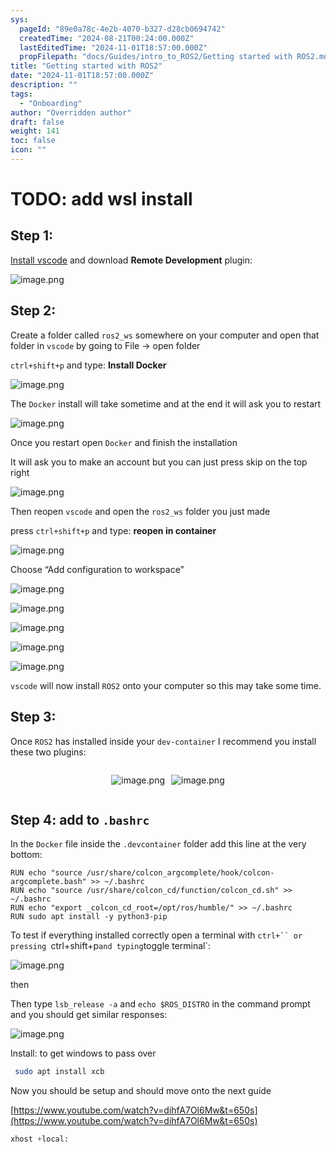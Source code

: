 ```yaml
---
sys:
  pageId: "89e0a78c-4e2b-4070-b327-d28cb0694742"
  createdTime: "2024-08-21T00:24:00.000Z"
  lastEditedTime: "2024-11-01T18:57:00.000Z"
  propFilepath: "docs/Guides/intro_to_ROS2/Getting started with ROS2.md"
title: "Getting started with ROS2"
date: "2024-11-01T18:57:00.000Z"
description: ""
tags:
  - "Onboarding"
author: "Overridden author"
draft: false
weight: 141
toc: false
icon: ""
---
```


# TODO: add wsl install

## Step 1:

[Install vscode](https://code.visualstudio.com/download) and download **Remote Development** plugin:

![image.png](https://prod-files-secure.s3.us-west-2.amazonaws.com/d518164a-d88e-44d1-a4ee-3adb3bd8bce0/efb52993-1881-4a40-b95e-6f020334f022/image.png?X-Amz-Algorithm=AWS4-HMAC-SHA256&X-Amz-Content-Sha256=UNSIGNED-PAYLOAD&X-Amz-Credential=ASIAZI2LB4663OVJXPEX%2F20250331%2Fus-west-2%2Fs3%2Faws4_request&X-Amz-Date=20250331T032952Z&X-Amz-Expires=3600&X-Amz-Security-Token=IQoJb3JpZ2luX2VjEDQaCXVzLXdlc3QtMiJGMEQCIDWRpeQNrU00RWSkwZWmxi0h89wfWEtnb2amEqB9hA8zAiB3uiNJ5UQUV9yJUZFnVMsV6C6dw4V3JWPYqZsQQQQyAiqIBAic%2F%2F%2F%2F%2F%2F%2F%2F%2F%2F8BEAAaDDYzNzQyMzE4MzgwNSIMmQMfnkG%2FaCx8V77VKtwDiGhc4OX7e8mHkHTA82t78RviSAyVU1GQJUHEVnRtZzKoeAm11n9Ax0eVYV6bOgd%2FDSngx0Ln8ohb4E4k6s%2F6iWSZdwhpG1zaBOweB4MnHG5H4m8KbGVOnnWSjBX00u6K50Ll%2BcQ%2B0H3f5dnLxmS6jbiWcSeywGHSEZ5dFIdsrC8TR4NlMLDnAQnKffASeJwTF7JfEs7yXKdFRbzoIiAuZAr%2BGYHlB2Hic4CZWRDuCQMVB99eyVEU14%2FuA9qj%2BxArLVh0jtXvBeMYN4jTclyHceWmgMJksLCE5QbTjZ4K1N%2F5s9tZ1NE8KmrSdcEP9cKA5ceuYz5bTsQTTNgy7XDpN8tzuVvIbquobeGiDUSHUX2wBiKuSTQ2FAEZZS9ciR4N%2BPwzhQ9Wvn%2Bk1qjtrPsGex%2FYgqV6fd4OAFngiUPX27XQLGZhqJgmny4%2BT%2B%2FBGoWCzf8jdED9Lugt3LspIl9H08ZRI7vER0MZVbPERyXr3NC0iRVi7t4q%2BJfWa7uYsj8g5wzxV2ptTE7BSR%2FG6JKPZiYT5g1jCxC9er2GRGHNfTo%2Bk765HvsjYYaJzlF9lI07fyRUdgrWnkf7t7u1LlCx%2B0WXQdTZRWKksk1Gi1OZRcswC5YehXUlNwWXNOEwk5WovwY6pgFaT92s4kH1Q5TaToQinDJ1qKEfjyvJPqqBjQtQecaeRJKCCQ0%2BvNzySubF7vQRI4539vuv6GOWyk%2BDNXDVg4387M8PfUw3lRy34V3Rdvz24hOOqlHwaV%2BtUMHbjtQeMh%2FuvPtIVtahJZTLO%2BhoX7MnOZziwqNRS9yYua2Hx%2F8zc%2Fu6Z9PvzTgKBAmqWr6nqkJYacwgE07O8mou%2BPr7w2edt2nHPEta&X-Amz-Signature=142ba7a1a7288b6b3d91afa0b1b35f2fa176d687a1fe462f48358e54fd4238e4&X-Amz-SignedHeaders=host&x-id=GetObject)

## Step 2:

Create a folder called `ros2_ws` somewhere on your computer and open that folder in `vscode` by going to File → open folder 

`ctrl+shift+p` and type: **Install Docker**

![image.png](https://prod-files-secure.s3.us-west-2.amazonaws.com/d518164a-d88e-44d1-a4ee-3adb3bd8bce0/2269dc0e-1cd5-47ff-bceb-c04ad9b2eab0/image.png?X-Amz-Algorithm=AWS4-HMAC-SHA256&X-Amz-Content-Sha256=UNSIGNED-PAYLOAD&X-Amz-Credential=ASIAZI2LB4663OVJXPEX%2F20250331%2Fus-west-2%2Fs3%2Faws4_request&X-Amz-Date=20250331T032952Z&X-Amz-Expires=3600&X-Amz-Security-Token=IQoJb3JpZ2luX2VjEDQaCXVzLXdlc3QtMiJGMEQCIDWRpeQNrU00RWSkwZWmxi0h89wfWEtnb2amEqB9hA8zAiB3uiNJ5UQUV9yJUZFnVMsV6C6dw4V3JWPYqZsQQQQyAiqIBAic%2F%2F%2F%2F%2F%2F%2F%2F%2F%2F8BEAAaDDYzNzQyMzE4MzgwNSIMmQMfnkG%2FaCx8V77VKtwDiGhc4OX7e8mHkHTA82t78RviSAyVU1GQJUHEVnRtZzKoeAm11n9Ax0eVYV6bOgd%2FDSngx0Ln8ohb4E4k6s%2F6iWSZdwhpG1zaBOweB4MnHG5H4m8KbGVOnnWSjBX00u6K50Ll%2BcQ%2B0H3f5dnLxmS6jbiWcSeywGHSEZ5dFIdsrC8TR4NlMLDnAQnKffASeJwTF7JfEs7yXKdFRbzoIiAuZAr%2BGYHlB2Hic4CZWRDuCQMVB99eyVEU14%2FuA9qj%2BxArLVh0jtXvBeMYN4jTclyHceWmgMJksLCE5QbTjZ4K1N%2F5s9tZ1NE8KmrSdcEP9cKA5ceuYz5bTsQTTNgy7XDpN8tzuVvIbquobeGiDUSHUX2wBiKuSTQ2FAEZZS9ciR4N%2BPwzhQ9Wvn%2Bk1qjtrPsGex%2FYgqV6fd4OAFngiUPX27XQLGZhqJgmny4%2BT%2B%2FBGoWCzf8jdED9Lugt3LspIl9H08ZRI7vER0MZVbPERyXr3NC0iRVi7t4q%2BJfWa7uYsj8g5wzxV2ptTE7BSR%2FG6JKPZiYT5g1jCxC9er2GRGHNfTo%2Bk765HvsjYYaJzlF9lI07fyRUdgrWnkf7t7u1LlCx%2B0WXQdTZRWKksk1Gi1OZRcswC5YehXUlNwWXNOEwk5WovwY6pgFaT92s4kH1Q5TaToQinDJ1qKEfjyvJPqqBjQtQecaeRJKCCQ0%2BvNzySubF7vQRI4539vuv6GOWyk%2BDNXDVg4387M8PfUw3lRy34V3Rdvz24hOOqlHwaV%2BtUMHbjtQeMh%2FuvPtIVtahJZTLO%2BhoX7MnOZziwqNRS9yYua2Hx%2F8zc%2Fu6Z9PvzTgKBAmqWr6nqkJYacwgE07O8mou%2BPr7w2edt2nHPEta&X-Amz-Signature=c04008f08965c69b74d1155806be4eb640655da65c8986b70896827776c80868&X-Amz-SignedHeaders=host&x-id=GetObject)

The `Docker` install will take sometime and at the end it will ask you to restart

![image.png](https://prod-files-secure.s3.us-west-2.amazonaws.com/d518164a-d88e-44d1-a4ee-3adb3bd8bce0/ed233f78-be33-4b1f-b89c-9c346c0e961e/image.png?X-Amz-Algorithm=AWS4-HMAC-SHA256&X-Amz-Content-Sha256=UNSIGNED-PAYLOAD&X-Amz-Credential=ASIAZI2LB4663OVJXPEX%2F20250331%2Fus-west-2%2Fs3%2Faws4_request&X-Amz-Date=20250331T032952Z&X-Amz-Expires=3600&X-Amz-Security-Token=IQoJb3JpZ2luX2VjEDQaCXVzLXdlc3QtMiJGMEQCIDWRpeQNrU00RWSkwZWmxi0h89wfWEtnb2amEqB9hA8zAiB3uiNJ5UQUV9yJUZFnVMsV6C6dw4V3JWPYqZsQQQQyAiqIBAic%2F%2F%2F%2F%2F%2F%2F%2F%2F%2F8BEAAaDDYzNzQyMzE4MzgwNSIMmQMfnkG%2FaCx8V77VKtwDiGhc4OX7e8mHkHTA82t78RviSAyVU1GQJUHEVnRtZzKoeAm11n9Ax0eVYV6bOgd%2FDSngx0Ln8ohb4E4k6s%2F6iWSZdwhpG1zaBOweB4MnHG5H4m8KbGVOnnWSjBX00u6K50Ll%2BcQ%2B0H3f5dnLxmS6jbiWcSeywGHSEZ5dFIdsrC8TR4NlMLDnAQnKffASeJwTF7JfEs7yXKdFRbzoIiAuZAr%2BGYHlB2Hic4CZWRDuCQMVB99eyVEU14%2FuA9qj%2BxArLVh0jtXvBeMYN4jTclyHceWmgMJksLCE5QbTjZ4K1N%2F5s9tZ1NE8KmrSdcEP9cKA5ceuYz5bTsQTTNgy7XDpN8tzuVvIbquobeGiDUSHUX2wBiKuSTQ2FAEZZS9ciR4N%2BPwzhQ9Wvn%2Bk1qjtrPsGex%2FYgqV6fd4OAFngiUPX27XQLGZhqJgmny4%2BT%2B%2FBGoWCzf8jdED9Lugt3LspIl9H08ZRI7vER0MZVbPERyXr3NC0iRVi7t4q%2BJfWa7uYsj8g5wzxV2ptTE7BSR%2FG6JKPZiYT5g1jCxC9er2GRGHNfTo%2Bk765HvsjYYaJzlF9lI07fyRUdgrWnkf7t7u1LlCx%2B0WXQdTZRWKksk1Gi1OZRcswC5YehXUlNwWXNOEwk5WovwY6pgFaT92s4kH1Q5TaToQinDJ1qKEfjyvJPqqBjQtQecaeRJKCCQ0%2BvNzySubF7vQRI4539vuv6GOWyk%2BDNXDVg4387M8PfUw3lRy34V3Rdvz24hOOqlHwaV%2BtUMHbjtQeMh%2FuvPtIVtahJZTLO%2BhoX7MnOZziwqNRS9yYua2Hx%2F8zc%2Fu6Z9PvzTgKBAmqWr6nqkJYacwgE07O8mou%2BPr7w2edt2nHPEta&X-Amz-Signature=c6fc3664b3d848ed30b3324533475f588227e12ea1d570adaf0b79ce792cf601&X-Amz-SignedHeaders=host&x-id=GetObject)

Once you restart open `Docker` and finish the installation

It will ask you to make an account but you can just press skip on the top right

![image.png](https://prod-files-secure.s3.us-west-2.amazonaws.com/d518164a-d88e-44d1-a4ee-3adb3bd8bce0/21010ad9-1659-4fd9-9f59-9932a09b2a3d/image.png?X-Amz-Algorithm=AWS4-HMAC-SHA256&X-Amz-Content-Sha256=UNSIGNED-PAYLOAD&X-Amz-Credential=ASIAZI2LB4663OVJXPEX%2F20250331%2Fus-west-2%2Fs3%2Faws4_request&X-Amz-Date=20250331T032952Z&X-Amz-Expires=3600&X-Amz-Security-Token=IQoJb3JpZ2luX2VjEDQaCXVzLXdlc3QtMiJGMEQCIDWRpeQNrU00RWSkwZWmxi0h89wfWEtnb2amEqB9hA8zAiB3uiNJ5UQUV9yJUZFnVMsV6C6dw4V3JWPYqZsQQQQyAiqIBAic%2F%2F%2F%2F%2F%2F%2F%2F%2F%2F8BEAAaDDYzNzQyMzE4MzgwNSIMmQMfnkG%2FaCx8V77VKtwDiGhc4OX7e8mHkHTA82t78RviSAyVU1GQJUHEVnRtZzKoeAm11n9Ax0eVYV6bOgd%2FDSngx0Ln8ohb4E4k6s%2F6iWSZdwhpG1zaBOweB4MnHG5H4m8KbGVOnnWSjBX00u6K50Ll%2BcQ%2B0H3f5dnLxmS6jbiWcSeywGHSEZ5dFIdsrC8TR4NlMLDnAQnKffASeJwTF7JfEs7yXKdFRbzoIiAuZAr%2BGYHlB2Hic4CZWRDuCQMVB99eyVEU14%2FuA9qj%2BxArLVh0jtXvBeMYN4jTclyHceWmgMJksLCE5QbTjZ4K1N%2F5s9tZ1NE8KmrSdcEP9cKA5ceuYz5bTsQTTNgy7XDpN8tzuVvIbquobeGiDUSHUX2wBiKuSTQ2FAEZZS9ciR4N%2BPwzhQ9Wvn%2Bk1qjtrPsGex%2FYgqV6fd4OAFngiUPX27XQLGZhqJgmny4%2BT%2B%2FBGoWCzf8jdED9Lugt3LspIl9H08ZRI7vER0MZVbPERyXr3NC0iRVi7t4q%2BJfWa7uYsj8g5wzxV2ptTE7BSR%2FG6JKPZiYT5g1jCxC9er2GRGHNfTo%2Bk765HvsjYYaJzlF9lI07fyRUdgrWnkf7t7u1LlCx%2B0WXQdTZRWKksk1Gi1OZRcswC5YehXUlNwWXNOEwk5WovwY6pgFaT92s4kH1Q5TaToQinDJ1qKEfjyvJPqqBjQtQecaeRJKCCQ0%2BvNzySubF7vQRI4539vuv6GOWyk%2BDNXDVg4387M8PfUw3lRy34V3Rdvz24hOOqlHwaV%2BtUMHbjtQeMh%2FuvPtIVtahJZTLO%2BhoX7MnOZziwqNRS9yYua2Hx%2F8zc%2Fu6Z9PvzTgKBAmqWr6nqkJYacwgE07O8mou%2BPr7w2edt2nHPEta&X-Amz-Signature=7162747c2144e819db59390c96d54b8f1e90869da4ec833602fca7e6e57202f8&X-Amz-SignedHeaders=host&x-id=GetObject)

Then reopen `vscode` and open the `ros2_ws` folder you just made

press `ctrl+shift+p` and type: **reopen in container**

![image.png](https://prod-files-secure.s3.us-west-2.amazonaws.com/d518164a-d88e-44d1-a4ee-3adb3bd8bce0/4e93b8c2-41ad-488c-8095-c74205196118/image.png?X-Amz-Algorithm=AWS4-HMAC-SHA256&X-Amz-Content-Sha256=UNSIGNED-PAYLOAD&X-Amz-Credential=ASIAZI2LB4663OVJXPEX%2F20250331%2Fus-west-2%2Fs3%2Faws4_request&X-Amz-Date=20250331T032952Z&X-Amz-Expires=3600&X-Amz-Security-Token=IQoJb3JpZ2luX2VjEDQaCXVzLXdlc3QtMiJGMEQCIDWRpeQNrU00RWSkwZWmxi0h89wfWEtnb2amEqB9hA8zAiB3uiNJ5UQUV9yJUZFnVMsV6C6dw4V3JWPYqZsQQQQyAiqIBAic%2F%2F%2F%2F%2F%2F%2F%2F%2F%2F8BEAAaDDYzNzQyMzE4MzgwNSIMmQMfnkG%2FaCx8V77VKtwDiGhc4OX7e8mHkHTA82t78RviSAyVU1GQJUHEVnRtZzKoeAm11n9Ax0eVYV6bOgd%2FDSngx0Ln8ohb4E4k6s%2F6iWSZdwhpG1zaBOweB4MnHG5H4m8KbGVOnnWSjBX00u6K50Ll%2BcQ%2B0H3f5dnLxmS6jbiWcSeywGHSEZ5dFIdsrC8TR4NlMLDnAQnKffASeJwTF7JfEs7yXKdFRbzoIiAuZAr%2BGYHlB2Hic4CZWRDuCQMVB99eyVEU14%2FuA9qj%2BxArLVh0jtXvBeMYN4jTclyHceWmgMJksLCE5QbTjZ4K1N%2F5s9tZ1NE8KmrSdcEP9cKA5ceuYz5bTsQTTNgy7XDpN8tzuVvIbquobeGiDUSHUX2wBiKuSTQ2FAEZZS9ciR4N%2BPwzhQ9Wvn%2Bk1qjtrPsGex%2FYgqV6fd4OAFngiUPX27XQLGZhqJgmny4%2BT%2B%2FBGoWCzf8jdED9Lugt3LspIl9H08ZRI7vER0MZVbPERyXr3NC0iRVi7t4q%2BJfWa7uYsj8g5wzxV2ptTE7BSR%2FG6JKPZiYT5g1jCxC9er2GRGHNfTo%2Bk765HvsjYYaJzlF9lI07fyRUdgrWnkf7t7u1LlCx%2B0WXQdTZRWKksk1Gi1OZRcswC5YehXUlNwWXNOEwk5WovwY6pgFaT92s4kH1Q5TaToQinDJ1qKEfjyvJPqqBjQtQecaeRJKCCQ0%2BvNzySubF7vQRI4539vuv6GOWyk%2BDNXDVg4387M8PfUw3lRy34V3Rdvz24hOOqlHwaV%2BtUMHbjtQeMh%2FuvPtIVtahJZTLO%2BhoX7MnOZziwqNRS9yYua2Hx%2F8zc%2Fu6Z9PvzTgKBAmqWr6nqkJYacwgE07O8mou%2BPr7w2edt2nHPEta&X-Amz-Signature=365a22c155e95a1bba5873d59a6b391768186b0ae709bbf40f3cfbe0d36a0149&X-Amz-SignedHeaders=host&x-id=GetObject)

Choose “Add configuration to workspace”

![image.png](https://prod-files-secure.s3.us-west-2.amazonaws.com/d518164a-d88e-44d1-a4ee-3adb3bd8bce0/9560b282-5060-4989-ba37-97e7b2c22476/image.png?X-Amz-Algorithm=AWS4-HMAC-SHA256&X-Amz-Content-Sha256=UNSIGNED-PAYLOAD&X-Amz-Credential=ASIAZI2LB4663OVJXPEX%2F20250331%2Fus-west-2%2Fs3%2Faws4_request&X-Amz-Date=20250331T032952Z&X-Amz-Expires=3600&X-Amz-Security-Token=IQoJb3JpZ2luX2VjEDQaCXVzLXdlc3QtMiJGMEQCIDWRpeQNrU00RWSkwZWmxi0h89wfWEtnb2amEqB9hA8zAiB3uiNJ5UQUV9yJUZFnVMsV6C6dw4V3JWPYqZsQQQQyAiqIBAic%2F%2F%2F%2F%2F%2F%2F%2F%2F%2F8BEAAaDDYzNzQyMzE4MzgwNSIMmQMfnkG%2FaCx8V77VKtwDiGhc4OX7e8mHkHTA82t78RviSAyVU1GQJUHEVnRtZzKoeAm11n9Ax0eVYV6bOgd%2FDSngx0Ln8ohb4E4k6s%2F6iWSZdwhpG1zaBOweB4MnHG5H4m8KbGVOnnWSjBX00u6K50Ll%2BcQ%2B0H3f5dnLxmS6jbiWcSeywGHSEZ5dFIdsrC8TR4NlMLDnAQnKffASeJwTF7JfEs7yXKdFRbzoIiAuZAr%2BGYHlB2Hic4CZWRDuCQMVB99eyVEU14%2FuA9qj%2BxArLVh0jtXvBeMYN4jTclyHceWmgMJksLCE5QbTjZ4K1N%2F5s9tZ1NE8KmrSdcEP9cKA5ceuYz5bTsQTTNgy7XDpN8tzuVvIbquobeGiDUSHUX2wBiKuSTQ2FAEZZS9ciR4N%2BPwzhQ9Wvn%2Bk1qjtrPsGex%2FYgqV6fd4OAFngiUPX27XQLGZhqJgmny4%2BT%2B%2FBGoWCzf8jdED9Lugt3LspIl9H08ZRI7vER0MZVbPERyXr3NC0iRVi7t4q%2BJfWa7uYsj8g5wzxV2ptTE7BSR%2FG6JKPZiYT5g1jCxC9er2GRGHNfTo%2Bk765HvsjYYaJzlF9lI07fyRUdgrWnkf7t7u1LlCx%2B0WXQdTZRWKksk1Gi1OZRcswC5YehXUlNwWXNOEwk5WovwY6pgFaT92s4kH1Q5TaToQinDJ1qKEfjyvJPqqBjQtQecaeRJKCCQ0%2BvNzySubF7vQRI4539vuv6GOWyk%2BDNXDVg4387M8PfUw3lRy34V3Rdvz24hOOqlHwaV%2BtUMHbjtQeMh%2FuvPtIVtahJZTLO%2BhoX7MnOZziwqNRS9yYua2Hx%2F8zc%2Fu6Z9PvzTgKBAmqWr6nqkJYacwgE07O8mou%2BPr7w2edt2nHPEta&X-Amz-Signature=cafd7b90023662f9f344db249246e020cdf0981bab4e576dba5c6c334836b638&X-Amz-SignedHeaders=host&x-id=GetObject)

![image.png](https://prod-files-secure.s3.us-west-2.amazonaws.com/d518164a-d88e-44d1-a4ee-3adb3bd8bce0/2ee63f81-886b-48e8-a553-dc6e5eac99e4/image.png?X-Amz-Algorithm=AWS4-HMAC-SHA256&X-Amz-Content-Sha256=UNSIGNED-PAYLOAD&X-Amz-Credential=ASIAZI2LB4663OVJXPEX%2F20250331%2Fus-west-2%2Fs3%2Faws4_request&X-Amz-Date=20250331T032952Z&X-Amz-Expires=3600&X-Amz-Security-Token=IQoJb3JpZ2luX2VjEDQaCXVzLXdlc3QtMiJGMEQCIDWRpeQNrU00RWSkwZWmxi0h89wfWEtnb2amEqB9hA8zAiB3uiNJ5UQUV9yJUZFnVMsV6C6dw4V3JWPYqZsQQQQyAiqIBAic%2F%2F%2F%2F%2F%2F%2F%2F%2F%2F8BEAAaDDYzNzQyMzE4MzgwNSIMmQMfnkG%2FaCx8V77VKtwDiGhc4OX7e8mHkHTA82t78RviSAyVU1GQJUHEVnRtZzKoeAm11n9Ax0eVYV6bOgd%2FDSngx0Ln8ohb4E4k6s%2F6iWSZdwhpG1zaBOweB4MnHG5H4m8KbGVOnnWSjBX00u6K50Ll%2BcQ%2B0H3f5dnLxmS6jbiWcSeywGHSEZ5dFIdsrC8TR4NlMLDnAQnKffASeJwTF7JfEs7yXKdFRbzoIiAuZAr%2BGYHlB2Hic4CZWRDuCQMVB99eyVEU14%2FuA9qj%2BxArLVh0jtXvBeMYN4jTclyHceWmgMJksLCE5QbTjZ4K1N%2F5s9tZ1NE8KmrSdcEP9cKA5ceuYz5bTsQTTNgy7XDpN8tzuVvIbquobeGiDUSHUX2wBiKuSTQ2FAEZZS9ciR4N%2BPwzhQ9Wvn%2Bk1qjtrPsGex%2FYgqV6fd4OAFngiUPX27XQLGZhqJgmny4%2BT%2B%2FBGoWCzf8jdED9Lugt3LspIl9H08ZRI7vER0MZVbPERyXr3NC0iRVi7t4q%2BJfWa7uYsj8g5wzxV2ptTE7BSR%2FG6JKPZiYT5g1jCxC9er2GRGHNfTo%2Bk765HvsjYYaJzlF9lI07fyRUdgrWnkf7t7u1LlCx%2B0WXQdTZRWKksk1Gi1OZRcswC5YehXUlNwWXNOEwk5WovwY6pgFaT92s4kH1Q5TaToQinDJ1qKEfjyvJPqqBjQtQecaeRJKCCQ0%2BvNzySubF7vQRI4539vuv6GOWyk%2BDNXDVg4387M8PfUw3lRy34V3Rdvz24hOOqlHwaV%2BtUMHbjtQeMh%2FuvPtIVtahJZTLO%2BhoX7MnOZziwqNRS9yYua2Hx%2F8zc%2Fu6Z9PvzTgKBAmqWr6nqkJYacwgE07O8mou%2BPr7w2edt2nHPEta&X-Amz-Signature=11b0eb0fd8579d6b3e060cd8eaa2ecb9b013274ae5454c8cb2bf2f35082e0106&X-Amz-SignedHeaders=host&x-id=GetObject)

![image.png](https://prod-files-secure.s3.us-west-2.amazonaws.com/d518164a-d88e-44d1-a4ee-3adb3bd8bce0/ae1580b2-b048-407e-aed9-b584224a7a04/image.png?X-Amz-Algorithm=AWS4-HMAC-SHA256&X-Amz-Content-Sha256=UNSIGNED-PAYLOAD&X-Amz-Credential=ASIAZI2LB4663OVJXPEX%2F20250331%2Fus-west-2%2Fs3%2Faws4_request&X-Amz-Date=20250331T032952Z&X-Amz-Expires=3600&X-Amz-Security-Token=IQoJb3JpZ2luX2VjEDQaCXVzLXdlc3QtMiJGMEQCIDWRpeQNrU00RWSkwZWmxi0h89wfWEtnb2amEqB9hA8zAiB3uiNJ5UQUV9yJUZFnVMsV6C6dw4V3JWPYqZsQQQQyAiqIBAic%2F%2F%2F%2F%2F%2F%2F%2F%2F%2F8BEAAaDDYzNzQyMzE4MzgwNSIMmQMfnkG%2FaCx8V77VKtwDiGhc4OX7e8mHkHTA82t78RviSAyVU1GQJUHEVnRtZzKoeAm11n9Ax0eVYV6bOgd%2FDSngx0Ln8ohb4E4k6s%2F6iWSZdwhpG1zaBOweB4MnHG5H4m8KbGVOnnWSjBX00u6K50Ll%2BcQ%2B0H3f5dnLxmS6jbiWcSeywGHSEZ5dFIdsrC8TR4NlMLDnAQnKffASeJwTF7JfEs7yXKdFRbzoIiAuZAr%2BGYHlB2Hic4CZWRDuCQMVB99eyVEU14%2FuA9qj%2BxArLVh0jtXvBeMYN4jTclyHceWmgMJksLCE5QbTjZ4K1N%2F5s9tZ1NE8KmrSdcEP9cKA5ceuYz5bTsQTTNgy7XDpN8tzuVvIbquobeGiDUSHUX2wBiKuSTQ2FAEZZS9ciR4N%2BPwzhQ9Wvn%2Bk1qjtrPsGex%2FYgqV6fd4OAFngiUPX27XQLGZhqJgmny4%2BT%2B%2FBGoWCzf8jdED9Lugt3LspIl9H08ZRI7vER0MZVbPERyXr3NC0iRVi7t4q%2BJfWa7uYsj8g5wzxV2ptTE7BSR%2FG6JKPZiYT5g1jCxC9er2GRGHNfTo%2Bk765HvsjYYaJzlF9lI07fyRUdgrWnkf7t7u1LlCx%2B0WXQdTZRWKksk1Gi1OZRcswC5YehXUlNwWXNOEwk5WovwY6pgFaT92s4kH1Q5TaToQinDJ1qKEfjyvJPqqBjQtQecaeRJKCCQ0%2BvNzySubF7vQRI4539vuv6GOWyk%2BDNXDVg4387M8PfUw3lRy34V3Rdvz24hOOqlHwaV%2BtUMHbjtQeMh%2FuvPtIVtahJZTLO%2BhoX7MnOZziwqNRS9yYua2Hx%2F8zc%2Fu6Z9PvzTgKBAmqWr6nqkJYacwgE07O8mou%2BPr7w2edt2nHPEta&X-Amz-Signature=754084fc836070a0e73be2c01ad2d815eea07fdfb81e338fc07db3558cd1672f&X-Amz-SignedHeaders=host&x-id=GetObject)

![image.png](https://prod-files-secure.s3.us-west-2.amazonaws.com/d518164a-d88e-44d1-a4ee-3adb3bd8bce0/53255b28-f75e-430f-b9e3-c0ac8577e42b/image.png?X-Amz-Algorithm=AWS4-HMAC-SHA256&X-Amz-Content-Sha256=UNSIGNED-PAYLOAD&X-Amz-Credential=ASIAZI2LB4663OVJXPEX%2F20250331%2Fus-west-2%2Fs3%2Faws4_request&X-Amz-Date=20250331T032952Z&X-Amz-Expires=3600&X-Amz-Security-Token=IQoJb3JpZ2luX2VjEDQaCXVzLXdlc3QtMiJGMEQCIDWRpeQNrU00RWSkwZWmxi0h89wfWEtnb2amEqB9hA8zAiB3uiNJ5UQUV9yJUZFnVMsV6C6dw4V3JWPYqZsQQQQyAiqIBAic%2F%2F%2F%2F%2F%2F%2F%2F%2F%2F8BEAAaDDYzNzQyMzE4MzgwNSIMmQMfnkG%2FaCx8V77VKtwDiGhc4OX7e8mHkHTA82t78RviSAyVU1GQJUHEVnRtZzKoeAm11n9Ax0eVYV6bOgd%2FDSngx0Ln8ohb4E4k6s%2F6iWSZdwhpG1zaBOweB4MnHG5H4m8KbGVOnnWSjBX00u6K50Ll%2BcQ%2B0H3f5dnLxmS6jbiWcSeywGHSEZ5dFIdsrC8TR4NlMLDnAQnKffASeJwTF7JfEs7yXKdFRbzoIiAuZAr%2BGYHlB2Hic4CZWRDuCQMVB99eyVEU14%2FuA9qj%2BxArLVh0jtXvBeMYN4jTclyHceWmgMJksLCE5QbTjZ4K1N%2F5s9tZ1NE8KmrSdcEP9cKA5ceuYz5bTsQTTNgy7XDpN8tzuVvIbquobeGiDUSHUX2wBiKuSTQ2FAEZZS9ciR4N%2BPwzhQ9Wvn%2Bk1qjtrPsGex%2FYgqV6fd4OAFngiUPX27XQLGZhqJgmny4%2BT%2B%2FBGoWCzf8jdED9Lugt3LspIl9H08ZRI7vER0MZVbPERyXr3NC0iRVi7t4q%2BJfWa7uYsj8g5wzxV2ptTE7BSR%2FG6JKPZiYT5g1jCxC9er2GRGHNfTo%2Bk765HvsjYYaJzlF9lI07fyRUdgrWnkf7t7u1LlCx%2B0WXQdTZRWKksk1Gi1OZRcswC5YehXUlNwWXNOEwk5WovwY6pgFaT92s4kH1Q5TaToQinDJ1qKEfjyvJPqqBjQtQecaeRJKCCQ0%2BvNzySubF7vQRI4539vuv6GOWyk%2BDNXDVg4387M8PfUw3lRy34V3Rdvz24hOOqlHwaV%2BtUMHbjtQeMh%2FuvPtIVtahJZTLO%2BhoX7MnOZziwqNRS9yYua2Hx%2F8zc%2Fu6Z9PvzTgKBAmqWr6nqkJYacwgE07O8mou%2BPr7w2edt2nHPEta&X-Amz-Signature=e56c9e3b6c1d4dda39a467fdf5597e25f3743130ed5e49f428ba51138d3e989d&X-Amz-SignedHeaders=host&x-id=GetObject)

![image.png](https://prod-files-secure.s3.us-west-2.amazonaws.com/d518164a-d88e-44d1-a4ee-3adb3bd8bce0/7c562767-5af9-4ffb-97d1-327bcdf4ee00/image.png?X-Amz-Algorithm=AWS4-HMAC-SHA256&X-Amz-Content-Sha256=UNSIGNED-PAYLOAD&X-Amz-Credential=ASIAZI2LB4663OVJXPEX%2F20250331%2Fus-west-2%2Fs3%2Faws4_request&X-Amz-Date=20250331T032952Z&X-Amz-Expires=3600&X-Amz-Security-Token=IQoJb3JpZ2luX2VjEDQaCXVzLXdlc3QtMiJGMEQCIDWRpeQNrU00RWSkwZWmxi0h89wfWEtnb2amEqB9hA8zAiB3uiNJ5UQUV9yJUZFnVMsV6C6dw4V3JWPYqZsQQQQyAiqIBAic%2F%2F%2F%2F%2F%2F%2F%2F%2F%2F8BEAAaDDYzNzQyMzE4MzgwNSIMmQMfnkG%2FaCx8V77VKtwDiGhc4OX7e8mHkHTA82t78RviSAyVU1GQJUHEVnRtZzKoeAm11n9Ax0eVYV6bOgd%2FDSngx0Ln8ohb4E4k6s%2F6iWSZdwhpG1zaBOweB4MnHG5H4m8KbGVOnnWSjBX00u6K50Ll%2BcQ%2B0H3f5dnLxmS6jbiWcSeywGHSEZ5dFIdsrC8TR4NlMLDnAQnKffASeJwTF7JfEs7yXKdFRbzoIiAuZAr%2BGYHlB2Hic4CZWRDuCQMVB99eyVEU14%2FuA9qj%2BxArLVh0jtXvBeMYN4jTclyHceWmgMJksLCE5QbTjZ4K1N%2F5s9tZ1NE8KmrSdcEP9cKA5ceuYz5bTsQTTNgy7XDpN8tzuVvIbquobeGiDUSHUX2wBiKuSTQ2FAEZZS9ciR4N%2BPwzhQ9Wvn%2Bk1qjtrPsGex%2FYgqV6fd4OAFngiUPX27XQLGZhqJgmny4%2BT%2B%2FBGoWCzf8jdED9Lugt3LspIl9H08ZRI7vER0MZVbPERyXr3NC0iRVi7t4q%2BJfWa7uYsj8g5wzxV2ptTE7BSR%2FG6JKPZiYT5g1jCxC9er2GRGHNfTo%2Bk765HvsjYYaJzlF9lI07fyRUdgrWnkf7t7u1LlCx%2B0WXQdTZRWKksk1Gi1OZRcswC5YehXUlNwWXNOEwk5WovwY6pgFaT92s4kH1Q5TaToQinDJ1qKEfjyvJPqqBjQtQecaeRJKCCQ0%2BvNzySubF7vQRI4539vuv6GOWyk%2BDNXDVg4387M8PfUw3lRy34V3Rdvz24hOOqlHwaV%2BtUMHbjtQeMh%2FuvPtIVtahJZTLO%2BhoX7MnOZziwqNRS9yYua2Hx%2F8zc%2Fu6Z9PvzTgKBAmqWr6nqkJYacwgE07O8mou%2BPr7w2edt2nHPEta&X-Amz-Signature=8cdd1e1cda23aaae358fe6f24c8e2401cff63f00fb89cea83090a0fc09cd87eb&X-Amz-SignedHeaders=host&x-id=GetObject)

`vscode` will now install `ROS2` onto your computer so this may take some time.

## Step 3:

Once `ROS2` has installed inside your `dev-container` I recommend you install these two plugins:

<div style="display: flex;flex-direction: row; column-gap:10px; max-width: 630px;justify-content: center;">
<div>

![image.png](https://prod-files-secure.s3.us-west-2.amazonaws.com/d518164a-d88e-44d1-a4ee-3adb3bd8bce0/3fc3d550-5a54-4ba1-ba6b-faa01cdb7369/image.png?X-Amz-Algorithm=AWS4-HMAC-SHA256&X-Amz-Content-Sha256=UNSIGNED-PAYLOAD&X-Amz-Credential=ASIAZI2LB466ZEDEQOOO%2F20250331%2Fus-west-2%2Fs3%2Faws4_request&X-Amz-Date=20250331T032956Z&X-Amz-Expires=3600&X-Amz-Security-Token=IQoJb3JpZ2luX2VjEDQaCXVzLXdlc3QtMiJIMEYCIQDttgV%2BmairKm1g0mOoj19JMo0y5KcWbqM%2BpMp9zRuk8gIhAKiqnkyy9A7cmtgFAynJA6gVevEYWmH8jtns3NrXHdJnKogECJz%2F%2F%2F%2F%2F%2F%2F%2F%2F%2FwEQABoMNjM3NDIzMTgzODA1IgyDXtniphZUTY0BIawq3ANLjiDI1lVkGuS5XWRwX6%2Bh8HrHeOQSwoFhsZQ4xqAYmPTeCzCLc6QbZl%2FU6D%2F%2BVQIKB1HJfwESKCHS0UUpu%2Br0kPr8V7QO78gCar90alqJ%2Bxlgp%2FI9GNQYrxhDibRr%2BSiU7CnL3kmNZQaabqJaY3zyrHzST4NE28VNVsKTdXvIthK5sNhA%2FVzo1UehxoE6wWQUjFoQQhmRvcJEMqrK6LsawC7A3AgMQcVuiPsicCC%2FDZChZywnLCsDbzb67w1k1BZ9TjtNtLBPXfZSNAq%2BX9kTxofLXmUxCFPCtTrTEjANvcF4oV3ndhr6ItBq2cPUSnxXXx%2BALV%2FMFY7X7RSdYOwXDB0JGQcZud2rmIrOpViywOtotgmrpOb9V4X99We8HAtXKmt0gwLBnDmf1asx6U%2FcNZCR3NY%2BHL3FUqT2xRccMT0cmN%2BKwcCI%2F6UfQr9ptmo4eb2TP6WLkeSvXUxNc3xbwW2%2BXAtAUx%2BtZ45HSRbZQciYHv63xxdYUav6GQBOozDnPlav%2Fg5YAZUEA5EexIOtjnOpVFltYWKQIY1VVsfWtEQUtyRHGYKeQxtX7C66EfRzbLf1Pdh%2B4fTvVRuAhcEQL5WdFMwkHG0dxtkDM6WWgwEzSPNMbjrYpYtWYDD5lKi%2FBjqkAdO2kJfU8Ptjmkg0TMY1p25rBuoePnJKjscefm2XL71aH0ylke1AUNVLZe6YthwvVxd1QyiIj4lcXQFgKTJNNYlS5DAdgHsme7GDLR6Bgx6vW1rWxvQXKzo%2FBH%2FC1BmM3cbEk6BirhdLqvLEFwWyObVlnmzqLQwCqUZxrxTjRI4MPAsAViIG7MbZym2GIqeMfj8y4cg7h2vRyVa0zLBY84JQAS7V&X-Amz-Signature=579fe26c2ae93bcab46b53ed03407449eea2a922a625ba461639c154dc5e178e&X-Amz-SignedHeaders=host&x-id=GetObject)

</div>
<div>

![image.png](https://prod-files-secure.s3.us-west-2.amazonaws.com/d518164a-d88e-44d1-a4ee-3adb3bd8bce0/d994cc66-13c2-4093-a5a3-f84cf4601a82/image.png?X-Amz-Algorithm=AWS4-HMAC-SHA256&X-Amz-Content-Sha256=UNSIGNED-PAYLOAD&X-Amz-Credential=ASIAZI2LB4665BXJIRI2%2F20250331%2Fus-west-2%2Fs3%2Faws4_request&X-Amz-Date=20250331T032956Z&X-Amz-Expires=3600&X-Amz-Security-Token=IQoJb3JpZ2luX2VjEDQaCXVzLXdlc3QtMiJGMEQCIEQ5QrqGnH7cqH2gfjHpZNMJ7emQVagUT32758asRLwiAiBC4TBRkNotGZ%2FDi%2FJ%2BsgR7ila258iRChQK5hkzg2HCHyqIBAic%2F%2F%2F%2F%2F%2F%2F%2F%2F%2F8BEAAaDDYzNzQyMzE4MzgwNSIMK90goHLB7ossLq7EKtwDTmeOBZYF%2BgNRSaaC6noquIcIXXsrL8fxv5YN4dTNlloW5YfutPFpKHi%2FtRhr1WVOyCP8G16Ul8syLA4XJ5LHNg%2FirhGSR6P%2BT1QbyhxLROEvDGUH9VIYG2D%2BQdAwZLHDQ5uPr3cZNKzpFIi7PoM6%2FbnPTBXBQtvxd5y4eXmnCyYwgNcrpn4AenrHvIaTOuIL3zLw8DL%2FejnbTB7rCBtD92fk8LdUPiuGXNT8x7hJFkpeC5uHitc5Z3OGny%2ByeVRoj11g0HdoYZfU821eqrtSiQMf61XhGbHkWlhEH0fyCw%2Fa5bgLoToUxTk%2FJIS%2Boj4FYFMMjQQToo%2F8ZxijRsyvpYAos9miNToog27ZLf9a30x0GblYNc6qcrWapskMxo4XEgDp9NHq4fTQqKDdRNYnb65gA22fWJ3lrVuw3q%2BiXzrdLlPQqt7IBQBYWjKDpuweDxtTITbmkWx%2FSYeM1bKfZxUFttV5kpC%2Fwe8KPbM5ovuRRFanHOQKyw4%2FfX2AYXUDTPiJzKj9vPkr%2BVOW2P0P6pYOQAKpHLcbfMDZxkPEPRNcT7uP52aLLQfrtGLryQko1idPUkFMtp7TZ%2BjBqnOPMKHvJzzUJ1qKbqcawdY7Nhd%2B%2BTVN2U2fBiDP3Mww0pSovwY6pgEK1Ro%2FWaOmt7xXaZJA2sC27gU2zg6lHRR2xAfDMrJM7Kjb%2F2%2BTPtgqPx1N5uVYEiNMMyjMA95JL%2FhZSRGqWFT9cx6nxu7gYBpBF4FVaRoM2SF70GIhln%2FVq49yUV24ct36WO1%2FOT9nAgE8NzAamLOdGYAlK2%2F9uGM6NDwt4ihobEGVXUCQ4%2BcTj2nkgaiTh5RlJcjFVxW%2FGemRSZGFNoUoPirrQqdt&X-Amz-Signature=11f2ee28f9e0627b61c3678ce5b47a26ae8a9577466a99088f5f7381d8c7937f&X-Amz-SignedHeaders=host&x-id=GetObject)

</div>
</div>

## Step 4: add to `.bashrc`

In the `Docker` file inside the `.devcontainer` folder add this line at the very bottom: 

```docker
RUN echo "source /usr/share/colcon_argcomplete/hook/colcon-argcomplete.bash" >> ~/.bashrc
RUN echo "source /usr/share/colcon_cd/function/colcon_cd.sh" >> ~/.bashrc
RUN echo "export _colcon_cd_root=/opt/ros/humble/" >> ~/.bashrc
RUN sudo apt install -y python3-pip 
```

To test if everything installed correctly open a terminal with `ctrl+`` or pressing `ctrl+shift+p` and typing `toggle terminal`:

![image.png](https://prod-files-secure.s3.us-west-2.amazonaws.com/d518164a-d88e-44d1-a4ee-3adb3bd8bce0/6a4943d8-b04e-4c02-9a58-775f3384d1a5/image.png?X-Amz-Algorithm=AWS4-HMAC-SHA256&X-Amz-Content-Sha256=UNSIGNED-PAYLOAD&X-Amz-Credential=ASIAZI2LB4663OVJXPEX%2F20250331%2Fus-west-2%2Fs3%2Faws4_request&X-Amz-Date=20250331T032952Z&X-Amz-Expires=3600&X-Amz-Security-Token=IQoJb3JpZ2luX2VjEDQaCXVzLXdlc3QtMiJGMEQCIDWRpeQNrU00RWSkwZWmxi0h89wfWEtnb2amEqB9hA8zAiB3uiNJ5UQUV9yJUZFnVMsV6C6dw4V3JWPYqZsQQQQyAiqIBAic%2F%2F%2F%2F%2F%2F%2F%2F%2F%2F8BEAAaDDYzNzQyMzE4MzgwNSIMmQMfnkG%2FaCx8V77VKtwDiGhc4OX7e8mHkHTA82t78RviSAyVU1GQJUHEVnRtZzKoeAm11n9Ax0eVYV6bOgd%2FDSngx0Ln8ohb4E4k6s%2F6iWSZdwhpG1zaBOweB4MnHG5H4m8KbGVOnnWSjBX00u6K50Ll%2BcQ%2B0H3f5dnLxmS6jbiWcSeywGHSEZ5dFIdsrC8TR4NlMLDnAQnKffASeJwTF7JfEs7yXKdFRbzoIiAuZAr%2BGYHlB2Hic4CZWRDuCQMVB99eyVEU14%2FuA9qj%2BxArLVh0jtXvBeMYN4jTclyHceWmgMJksLCE5QbTjZ4K1N%2F5s9tZ1NE8KmrSdcEP9cKA5ceuYz5bTsQTTNgy7XDpN8tzuVvIbquobeGiDUSHUX2wBiKuSTQ2FAEZZS9ciR4N%2BPwzhQ9Wvn%2Bk1qjtrPsGex%2FYgqV6fd4OAFngiUPX27XQLGZhqJgmny4%2BT%2B%2FBGoWCzf8jdED9Lugt3LspIl9H08ZRI7vER0MZVbPERyXr3NC0iRVi7t4q%2BJfWa7uYsj8g5wzxV2ptTE7BSR%2FG6JKPZiYT5g1jCxC9er2GRGHNfTo%2Bk765HvsjYYaJzlF9lI07fyRUdgrWnkf7t7u1LlCx%2B0WXQdTZRWKksk1Gi1OZRcswC5YehXUlNwWXNOEwk5WovwY6pgFaT92s4kH1Q5TaToQinDJ1qKEfjyvJPqqBjQtQecaeRJKCCQ0%2BvNzySubF7vQRI4539vuv6GOWyk%2BDNXDVg4387M8PfUw3lRy34V3Rdvz24hOOqlHwaV%2BtUMHbjtQeMh%2FuvPtIVtahJZTLO%2BhoX7MnOZziwqNRS9yYua2Hx%2F8zc%2Fu6Z9PvzTgKBAmqWr6nqkJYacwgE07O8mou%2BPr7w2edt2nHPEta&X-Amz-Signature=ac58ca899cdc103be10213261e0b4d8b92689cc4c653bcdeac4d123b08c7a4ec&X-Amz-SignedHeaders=host&x-id=GetObject)

then 

Then type `lsb_release -a` and `echo $ROS_DISTRO` in the command prompt and you should get similar responses:

![image.png](https://prod-files-secure.s3.us-west-2.amazonaws.com/d518164a-d88e-44d1-a4ee-3adb3bd8bce0/3e635dec-a805-4e85-8b9e-d000e5b71a4e/image.png?X-Amz-Algorithm=AWS4-HMAC-SHA256&X-Amz-Content-Sha256=UNSIGNED-PAYLOAD&X-Amz-Credential=ASIAZI2LB4663OVJXPEX%2F20250331%2Fus-west-2%2Fs3%2Faws4_request&X-Amz-Date=20250331T032952Z&X-Amz-Expires=3600&X-Amz-Security-Token=IQoJb3JpZ2luX2VjEDQaCXVzLXdlc3QtMiJGMEQCIDWRpeQNrU00RWSkwZWmxi0h89wfWEtnb2amEqB9hA8zAiB3uiNJ5UQUV9yJUZFnVMsV6C6dw4V3JWPYqZsQQQQyAiqIBAic%2F%2F%2F%2F%2F%2F%2F%2F%2F%2F8BEAAaDDYzNzQyMzE4MzgwNSIMmQMfnkG%2FaCx8V77VKtwDiGhc4OX7e8mHkHTA82t78RviSAyVU1GQJUHEVnRtZzKoeAm11n9Ax0eVYV6bOgd%2FDSngx0Ln8ohb4E4k6s%2F6iWSZdwhpG1zaBOweB4MnHG5H4m8KbGVOnnWSjBX00u6K50Ll%2BcQ%2B0H3f5dnLxmS6jbiWcSeywGHSEZ5dFIdsrC8TR4NlMLDnAQnKffASeJwTF7JfEs7yXKdFRbzoIiAuZAr%2BGYHlB2Hic4CZWRDuCQMVB99eyVEU14%2FuA9qj%2BxArLVh0jtXvBeMYN4jTclyHceWmgMJksLCE5QbTjZ4K1N%2F5s9tZ1NE8KmrSdcEP9cKA5ceuYz5bTsQTTNgy7XDpN8tzuVvIbquobeGiDUSHUX2wBiKuSTQ2FAEZZS9ciR4N%2BPwzhQ9Wvn%2Bk1qjtrPsGex%2FYgqV6fd4OAFngiUPX27XQLGZhqJgmny4%2BT%2B%2FBGoWCzf8jdED9Lugt3LspIl9H08ZRI7vER0MZVbPERyXr3NC0iRVi7t4q%2BJfWa7uYsj8g5wzxV2ptTE7BSR%2FG6JKPZiYT5g1jCxC9er2GRGHNfTo%2Bk765HvsjYYaJzlF9lI07fyRUdgrWnkf7t7u1LlCx%2B0WXQdTZRWKksk1Gi1OZRcswC5YehXUlNwWXNOEwk5WovwY6pgFaT92s4kH1Q5TaToQinDJ1qKEfjyvJPqqBjQtQecaeRJKCCQ0%2BvNzySubF7vQRI4539vuv6GOWyk%2BDNXDVg4387M8PfUw3lRy34V3Rdvz24hOOqlHwaV%2BtUMHbjtQeMh%2FuvPtIVtahJZTLO%2BhoX7MnOZziwqNRS9yYua2Hx%2F8zc%2Fu6Z9PvzTgKBAmqWr6nqkJYacwgE07O8mou%2BPr7w2edt2nHPEta&X-Amz-Signature=c12b36fc699c0518894a790bc9a0b6a915cfd47971487b6c7c4a6a4396057523&X-Amz-SignedHeaders=host&x-id=GetObject)

Install:  to get windows to pass over

```bash
 sudo apt install xcb
```

Now you should be setup and should move onto the next guide 

[https://www.youtube.com/watch?v=dihfA7Ol6Mw&t=650s](https://www.youtube.com/watch?v=dihfA7Ol6Mw&t=650s)

```python
xhost +local:
```

